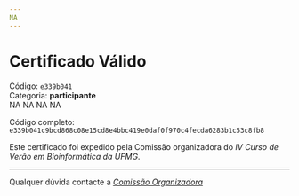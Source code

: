 ```yaml
---
NA
---
```


# Certificado Válido

Código: `e339b041`<br>
Categoria: **participante**<br>
NA
NA
NA
NA


Código completo: `e339b041c9bcd868c08e15cd8e4bbc419e0daf0f970c4fecda6283b1c53c8fb8`


Este certificado foi expedido pela Comissão organizadora do *IV Curso de Verão em Bioinformática da UFMG*.

----

Qualquer dúvida contacte a [_Comissão Organizadora_](<mailto:cursobioinfoufmg@gmail.com$subject=[Certificados]>)

